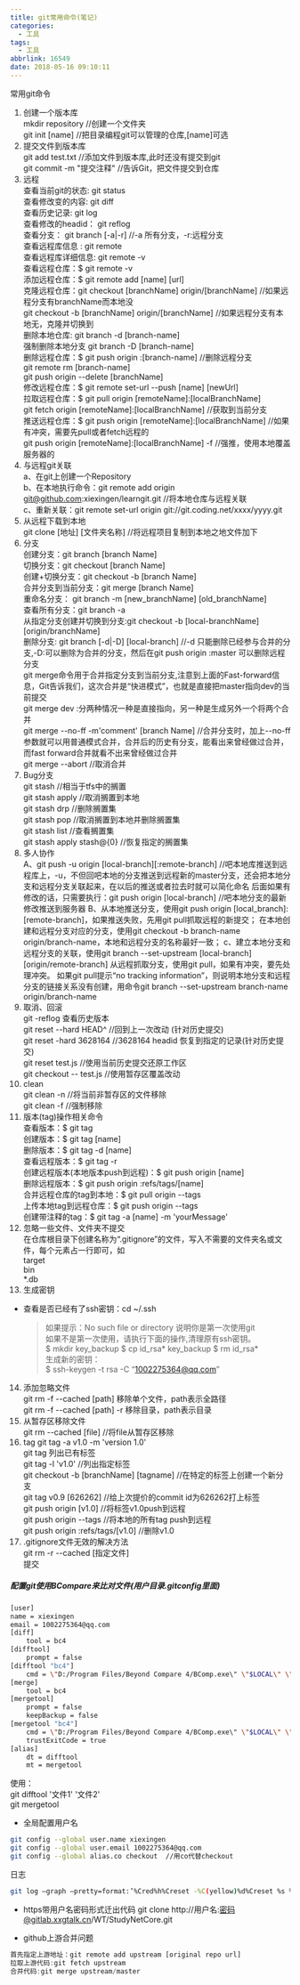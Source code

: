 ```yaml
---
title: git常用命令(笔记)
categories:
  - 工具
tags:
  - 工具
abbrlink: 16549
date: 2018-05-16 09:10:11
---
```


常用git命令
<!-- more -->

1. 创建一个版本库  
mkdir repository    //创建一个文件夹  
git init [name]       //把目录编程git可以管理的仓库,[name]可选  
2. 提交文件到版本库  
git add test.txt    //添加文件到版本库,此时还没有提交到git  
git commit -m "提交注释"    //告诉Git，把文件提交到仓库  
3. 远程  
查看当前git的状态:        git status      
查看修改变的内容:        git diff  
查看历史记录:                git log  
查看修改的headid：       git reflog  
查看分支：    git branch [-a|-r]    //-a 所有分支，-r:远程分支  
查看远程库信息   :            git remote  
查看远程库详细信息:        git remote -v  
查看远程仓库：$ git remote -v                  
添加远程仓库：$ git remote add [name] [url]  
克隆远程仓库：git checkout [branchName] origin/[branchName] //如果远程分支有branchName而本地没  
git checkout -b [branchName] origin/[branchName] //如果远程分支有本地无，克隆并切换到  
删除本地仓库: git branch -d [branch-name]  
强制删除本地分支  git branch -D [branch-name]   
删除远程仓库：$ git push origin :[branch-name] //删除远程分支  
            git remote rm [branch-name]  
            git push origin --delete [branchName]    
修改远程仓库：$ git remote set-url --push [name] [newUrl]  
拉取远程仓库：$ git pull origin [remoteName]:[localBranchName]  
                            git fetch origin [remoteName]:[localBranchName]    //获取到当前分支  
推送远程仓库：$ git push origin [remoteName]:[localBranchName]        //如果有冲突，需要先pull或者fetch远程的  
git push origin [remoteName]:[localBranchName] -f    //强推，使用本地覆盖服务器的  
4. 与远程git关联  
a、在git上创建一个Repository  
b、在本地执行命令：git remote add origin git@github.com:xiexingen/learngit.git    //将本地仓库与远程关联  
c、重新关联：git remote set-url origin git://git.coding.net/xxxx/yyyy.git  
5. 从远程下载到本地  
git clone [地址] [文件夹名称]    //将远程项目复制到本地之地文件加下  
6. 分支  
创建分支：git branch [branch Name]  
切换分支：git checkout [branch Name]  
创建+切换分支：git checkout -b [branch Name]  
合并分支到当前分支：git merge [branch Name]  
重命名分支：    git branch -m [new_branchName] [old_branchName]  
查看所有分支：git branch -a  
从指定分支创建并切换到分支:git checkout -b [local-branchName] [origin/branchName]  
删除分支:    git branch [-d|-D] [local-branch] //-d 只能删除已经参与合并的分支,-D:可以删除为合并的分支，然后在git push origin :master 可以删除远程分支  
git merge命令用于合并指定分支到当前分支,注意到上面的Fast-forward信息，Git告诉我们，这次合并是“快进模式”，也就是直接把master指向dev的当前提交  
git merge dev :分两种情况一种是直接指向，另一种是生成另外一个将两个合并  
git merge --no-ff -m'comment' [branch Name]    //合并分支时，加上--no-ff参数就可以用普通模式合并，合并后的历史有分支，能看出来曾经做过合并，而fast forward合并就看不出来曾经做过合并  
git merge --abort //取消合并  
7. Bug分支  
git stash        //相当于tfs中的搁置  
git stash apply    //取消搁置到本地  
git stash drp     //删除搁置集  
git stash pop        //取消搁置到本地并删除搁置集  
git stash list    //查看搁置集  
git stash apply stash@{0}    //恢复指定的搁置集  
8. 多人协作  
A、git push -u origin [local-branch][:remote-branch]    //吧本地库推送到远程库上，-u，不但回吧本地的分支推送到远程新的master分支，还会把本地分支和远程分支关联起来，在以后的推送或者拉去时就可以简化命名
后面如果有修改的话，只需要执行：git push origin [local-branch]    //吧本地分支的最新修改推送到服务器
B、从本地推送分支，使用git push origin [local_branch]:[remote-branch]，如果推送失败，先用git pull抓取远程的新提交；
在本地创建和远程分支对应的分支，使用git checkout -b branch-name origin/branch-name，本地和远程分支的名称最好一致；
c、建立本地分支和远程分支的关联，使用git branch --set-upstream [local-branch] [origin/remote-branch]
  从远程抓取分支，使用git pull，如果有冲突，要先处理冲突。
如果git pull提示“no tracking information”，则说明本地分支和远程分支的链接关系没有创建，用命令git branch --set-upstream branch-name origin/branch-name
9. 取消、回滚  
git -reflog 查看历史版本  
git reset --hard HEAD^    //回到上一次改动 (针对历史提交)  
git reset -hard 3628164    //3628164 headid 恢复到指定的记录(针对历史提交)  
git reset test.js //使用当前历史提交还原工作区  
git checkout -- test.js    //使用暂存区覆盖改动  
10. clean  
git clean -n //将当前非暂存区的文件移除  
git clean -f //强制移除  
11. 版本(tag)操作相关命令  
查看版本：$ git tag  
创建版本：$ git tag [name]  
删除版本：$ git tag -d [name]  
查看远程版本：$ git tag -r  
创建远程版本(本地版本push到远程)：$ git push origin [name]  
删除远程版本：$ git push origin :refs/tags/[name]  
合并远程仓库的tag到本地：$ git pull origin --tags  
上传本地tag到远程仓库：$ git push origin --tags  
创建带注释的tag：$ git tag -a [name] -m 'yourMessage'  
12. 忽略一些文件、文件夹不提交  
在仓库根目录下创建名称为“.gitignore”的文件，写入不需要的文件夹名或文件，每个元素占一行即可，如  
target  
bin  
*.db  
13. 生成密钥  
* 查看是否已经有了ssh密钥：cd ~/.ssh  
    >如果提示：No such file or directory 说明你是第一次使用git  
如果不是第一次使用，请执行下面的操作,清理原有ssh密钥。  
 $ mkdir key_backup $ cp id_rsa* key_backup $ rm id_rsa*  
生成新的密钥：  
$ ssh-keygen -t rsa -C “1002275364@qq.com”  
14. 添加忽略文件  
git rm -f --cached [path] 移除单个文件，path表示全路径  
git rm -f --cached [path] -r 移除目录，path表示目录  
15. 从暂存区移除文件  
git rm --cached [file] //将file从暂存区移除  
16. tag
git tag -a v1.0 -m 'version 1.0'  
git tag 列出已有标签  
git tag -l 'v1.0' //列出指定标签  
git checkout -b [branchName] [tagname] //在特定的标签上创建一个新分支  
git tag v0.9 [626262] //给上次提价的commit id为626262打上标签  
git push origin [v1.0] //将标签v1.0push到远程  
git push origin --tags //将本地的所有tag push到远程  
git push origin :refs/tags/[v1.0] //删除v1.0  
17. .gitignore文件无效的解决方法  
git rm -r --cached [指定文件]  
提交

##### 配置git使用BCompare来比对文件(用户目录\.gitconfig里面)
``` bash
[user]
name = xiexingen
email = 1002275364@qq.com
[diff]
    tool = bc4
[difftool]
    prompt = false
[difftool "bc4"]
    cmd = \"D:/Program Files/Beyond Compare 4/BComp.exe\" \"$LOCAL\" \"$REMOTE\"
[merge]
    tool = bc4
[mergetool]
    prompt = false
    keepBackup = false
[mergetool "bc4"]
    cmd = \"D:/Program Files/Beyond Compare 4/BComp.exe\" \"$LOCAL\" \"$REMOTE\" \"$BASE\" \"$MERGED\"
    trustExitCode = true
[alias]
    dt = difftool
    mt = mergetool
```
使用：  
git difftool '文件1' '文件2'  
git mergetool  
* 全局配置用户名
``` bash
git config --global user.name xiexingen
git config --global user.email 1002275364@qq.com
git config --global alias.co checkout  //用co代替checkout
```
日志  
``` bash
git log –graph –pretty=format:’%Cred%h%Creset -%C(yellow)%d%Creset %s %Cgreen(%cr) %C(bold blue)<%an>%Creset’ –abbrev-commit –date=relative **
```
* https带用户名密码形式迁出代码
git clone http://用户名:密码@gitlab.xxgtalk.cn/WT/StudyNetCore.git    

* github上游合并问题
``` js
首先指定上游地址：git remote add upstream [original repo url]
拉取上游代码:git fetch upstream
合并代码:git merge upstream/master
```